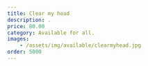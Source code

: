 ```yaml
---
title: Clear my head
description: .
price: 80.00
category: Available for all.
images: 
    - /assets/img/available/clearmyhead.jpg
order: 5000
---
```

